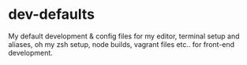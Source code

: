 # dev-defaults
My default development &amp; config files for my editor, terminal setup and aliases, oh my zsh setup, node builds, vagrant files etc.. for front-end development.
